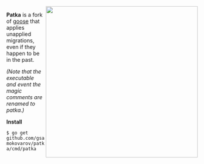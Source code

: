 <img align="right" width="400px" src="http://www.pngpix.com/wp-content/uploads/2016/10/PNGPIX-COM-Duck-PNG-Transparent-Image-3-500x417.png">

**Patka** is a fork of [goose] that applies unapplied migrations, even if they
happen to be in the past.

_(Note that the executable and event the magic comments are renamed to patka.)_

**Install**

`$ go get github.com/gsamokovarov/patka/cmd/patka`

[goose]: https://bitbucket.org/liamstask/goose
